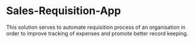 # Sales-Requisition-App
This solution serves to automate requisition process of an organisation in order to improve tracking of expenses and promote better record keeping.
